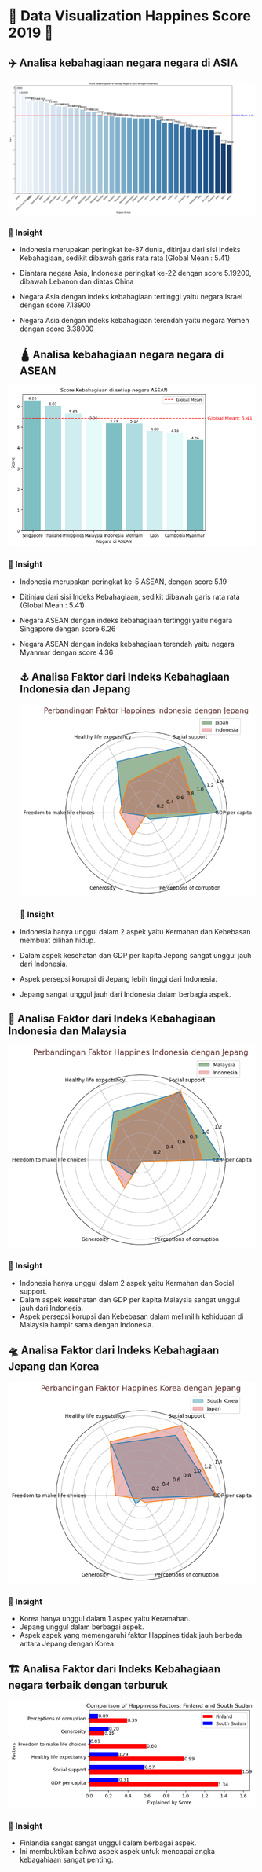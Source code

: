 # 🛞 Data Visualization Happines Score 2019 🛞

## ✈️ Analisa kebahagiaan negara negara di ASIA
<img src="https://github.com/AdityaJuliyawannn/DataVisualization_HappinesScore/blob/main/Gambar1.png">

### 🧷 Insight
- Indonesia merupakan peringkat ke-87 dunia, ditinjau dari sisi Indeks Kebahagiaan, sedikit dibawah garis rata rata (Global Mean : 5.41)
- Diantara negara Asia, Indonesia peringkat ke-22 dengan score 5.19200, dibawah Lebanon dan diatas China
- Negara Asia dengan indeks kebahagiaan tertinggi yaitu negara Israel dengan score 7.13900
- Negara Asia dengan indeks kebahagiaan terendah yaitu negara Yemen dengan score 3.38000

  ## 🛕 Analisa kebahagiaan negara negara di ASEAN
<img src="https://github.com/AdityaJuliyawannn/DataVisualization_HappinesScore/blob/main/Gambar2.png">

### 🧷 Insight
- Indonesia merupakan peringkat ke-5 ASEAN, dengan score 5.19
- Ditinjau dari sisi Indeks Kebahagiaan, sedikit dibawah garis rata rata (Global Mean : 5.41)
- Negara ASEAN dengan indeks kebahagiaan tertinggi yaitu negara Singapore dengan score 6.26
- Negara ASEAN dengan indeks kebahagiaan terendah yaitu negara Myanmar dengan score 4.36

  ## ⚓ Analisa Faktor dari Indeks Kebahagiaan Indonesia dan Jepang
  <img src="https://github.com/AdityaJuliyawannn/DataVisualization_HappinesScore/blob/main/Gambar3.png">

  ### 🧷 Insight
- Indonesia hanya unggul dalam 2 aspek yaitu Kermahan dan Kebebasan membuat pilihan hidup.
- Dalam aspek kesehatan dan GDP per kapita Jepang sangat unggul jauh dari Indonesia.
- Aspek persepsi korupsi di Jepang lebih tinggi dari Indonesia.
- Jepang sangat unggul jauh dari Indonesia dalam berbagia aspek.

## 🚀 Analisa Faktor dari Indeks Kebahagiaan Indonesia dan Malaysia
  <img src="https://github.com/AdityaJuliyawannn/DataVisualization_HappinesScore/blob/main/Gambar4.png">

  ### 🧷 Insight
- Indonesia hanya unggul dalam 2 aspek yaitu Kermahan dan Social support.
- Dalam aspek kesehatan dan GDP per kapita Malaysia sangat unggul jauh dari Indonesia.
- Aspek persepsi korupsi dan Kebebasan dalam melimilih kehidupan di Malaysia hampir sama dengan Indonesia.

## 🛸 Analisa Faktor dari Indeks Kebahagiaan Jepang dan Korea
  <img src="https://github.com/AdityaJuliyawannn/DataVisualization_HappinesScore/blob/main/Gambar5.png">

  ### 🧷 Insight
- Korea hanya unggul dalam 1 aspek yaitu Keramahan.
- Jepang unggul dalam berbagai aspek.
- Aspek aspek yang memengaruhi faktor Happines tidak jauh berbeda antara Jepang dengan Korea.

## 🏗️ Analisa Faktor dari Indeks Kebahagiaan negara terbaik dengan terburuk
  <img src="https://github.com/AdityaJuliyawannn/DataVisualization_HappinesScore/blob/main/Gambar6.png">

  ### 🧷 Insight
- Finlandia sangat sangat unggul dalam berbagai aspek.
- Ini membuktikan bahwa aspek aspek untuk mencapai angka kebagahiaan sangat penting.
